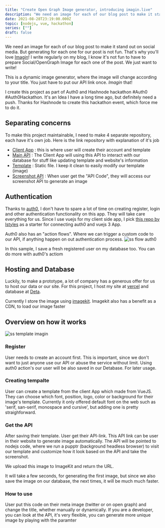 ```yaml
---
title: "Create Open Graph Image generator, introducing imagin.live"
description: "We need an image for each of our blog post to make it stand out on social media. But generating for each one for our post is not fun. That's why you'll love Imagin. It's a post about how I make Imagin, dynamic open graph image generator"
date: 2021-08-28T23:19:00.000Z
topic: [nodejs, vue, hackathon]
series: [""]
draft: false
---
```

We need an image for each of our blog post to make it stand out on social media. But generating for each one for our post is not fun. That's why you'll love [Imagin](https://imagin.live/about)! I write regularly on my blog, I know it's not fun to have to prepare Social/OpenGraph Image for each one of the post. We just want to write! 

This is a dynamic image generator, where the image will change according to your title. You just have to put our API link once. *Imagin* that!

I create this project as part of Auth0 and Hashnode hackathon #Auth0  #Auth0Hackathon. It's an Idea I have a long time ago, but definitely need a push. Thanks for Hashnode to create this hackathon event, which force me to do it.












## Separating concerns

To make this project maintainable, I need to make 4 separate repository, each have it's own job. Here is the link repository with explanation of it's job

- [Client App](https://github.com/hilmanski/imagin-web) : this is where user will create their account and template
- [Main API](https://github.com/hilmanski/imagin-API) : The Client App will using this API to interact with our database for stuff like updating template and website's information
- [Template](https://github.com/hilmanski/imagin-template) :  Static file. I keep it clean to easily modify our template (image)
- [Screenshot API](https://github.com/hilmanski/imagin-screenshot) : When user get the "API Code", they will access our screenshot API to generate an image

## Authentication

Thanks to [auth0](https://auth0.com/), I don't have to spare a lot of time on creating register, login and other authentication functionality on this app. They will take care everything for us. Since I use vuejs for my client side app, I pick [this repo by Istyles](https://github.com/lstyles/vue3-auth0-sample/) as a starter for connecting auth0 and vuejs 3 App.

Auth0 also has an "action flows". Where we can trigger a custom code to our API, if anything happen on out authentication process.
![ss flow auth0](https://i.ibb.co/2cTy2xP/Screen-Shot-2021-08-30-at-7-10-35-AM.png)

In this sample, I save a fresh registered user on my database too.
You can do more with auth0's actiom

## Hosting and Database

Luckily, to make a prototype, a lot of company has a generous offer for us to host our data or our site. For this project, I host my site at [vercel](https://vercel.com/) and database at [Deta](deta.sh).

Currently I store the image using [imagekit](https://imagekit.io/). Imagekit also has a benefit as a CDN, to load our image faster

## Overview on how it works

![ss template imagin](https://i.ibb.co/rdCJcJb/Screen-Shot-2021-08-30-at-6-58-08-AM.png)

### Register
User needs to create an account first. This is  important, since we don't want to just anyone use our API or abuse the service without limit. Using auth0 action's our user will be also saved in our Detabase. For later usage.

### Creating tempalte
User can create a template from the client App which made from VueJS.  They can choose which font, position, logo, color or background for their image's template. Currently it only offered default font on the web such as 'serif, san-serif, monospace and cursive', but adding one is pretty straighforward.

### Get the API
After saving their template. User get their API-link. This API link can be user in their website to generate image automatically. The API will be pointed to nodejs code, where we run a pupptr (background headless browser) to visit our template and customize how it look based on the API and take the screenshot. 

We upload this image to ImageKit and return the URL. 

It will take a few seconds, for generating the first image, but since we also save the image on our database, the next times, it will be much much faster.

### How to use
User put this code on their meta image (twitter or on open graph) and change the title, whether manually or dynamically. 
If you are a developer, you can look at the API, it's very flexible, you can generate more unique image by playing with the paramter


